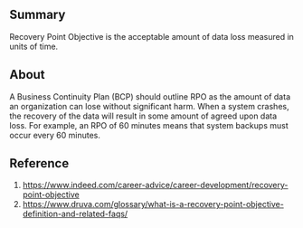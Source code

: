 ## Summary

Recovery Point Objective is the acceptable amount of data loss measured in units of time. 

## About

A Business Continuity Plan (BCP) should outline RPO as the amount of data an organization can lose without significant harm. When a system crashes, the recovery of the data will result in some amount of agreed upon data loss. For example, an RPO of 60 minutes means that system backups must occur every 60 minutes.

## Reference
1. https://www.indeed.com/career-advice/career-development/recovery-point-objective
2. https://www.druva.com/glossary/what-is-a-recovery-point-objective-definition-and-related-faqs/